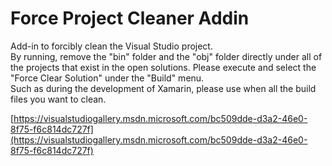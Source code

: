 # Force Project Cleaner Addin
Add-in to forcibly clean the Visual Studio project.  
By running, remove the "bin" folder and the "obj" folder directly under all of the projects that exist in the open solutions.
Please execute and select the "Force Clear Solution" under the "Build" menu.  
Such as during the development of Xamarin, please use when all the build files you want to clean.

[https://visualstudiogallery.msdn.microsoft.com/bc509dde-d3a2-46e0-8f75-f6c814dc727f](https://visualstudiogallery.msdn.microsoft.com/bc509dde-d3a2-46e0-8f75-f6c814dc727f)  